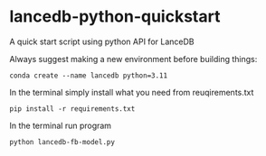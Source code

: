 # lancedb-python-quickstart
A quick start script using python API for LanceDB

Always suggest making a new environment before building things:
```
conda create --name lancedb python=3.11
```

In the terminal simply install what you need from reuqirements.txt
```
pip install -r requirements.txt
```
In the terminal run program
```
python lancedb-fb-model.py
```
